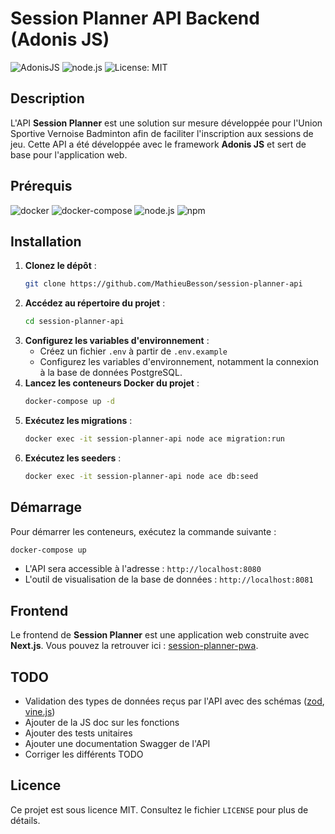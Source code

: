 
# Session Planner API Backend (Adonis JS)

![AdonisJS](https://img.shields.io/badge/adonisjs-v5-blue?logo=adonisjs&logoColor=white&labelColor=5F4BFF&color=white)
![node.js](https://img.shields.io/badge/node.js-v20-339933?logo=nodedotjs&logoColor=white&labelColor=339933&color=white)
![License: MIT](https://img.shields.io/badge/License-MIT-yellow.svg?logo=mit&logoColor=white&labelColor=yellow&color=white)

## Description

L'API **Session Planner** est une solution sur mesure développée pour l'Union Sportive Vernoise Badminton afin de faciliter l'inscription aux sessions de jeu. Cette API a été développée avec le framework **Adonis JS** et sert de base pour l'application web.

## Prérequis

![docker](https://img.shields.io/badge/docker-2496ED?logo=docker&logoColor=white&labelColor=2496ED)
![docker-compose](https://img.shields.io/badge/docker--compose-2496ED?logo=docker&logoColor=white&labelColor=2496ED)
![node.js](https://img.shields.io/badge/node.js-339933?logo=nodedotjs&logoColor=white&labelColor=339933)
![npm](https://img.shields.io/badge/npm-CB3837?logo=npm&logoColor=white&labelColor=CB3837)


## Installation

1. **Clonez le dépôt** : 
   ```bash
   git clone https://github.com/MathieuBesson/session-planner-api
   ```
2. **Accédez au répertoire du projet** :
   ```bash
   cd session-planner-api
   ```
3. **Configurez les variables d'environnement** :
   - Créez un fichier `.env` à partir de `.env.example`
   - Configurez les variables d'environnement, notamment la connexion à la base de données PostgreSQL.
4. **Lancez les conteneurs Docker du projet** :
   ```bash
   docker-compose up -d
   ```
5. **Exécutez les migrations** :
   ```bash
   docker exec -it session-planner-api node ace migration:run
   ```
6. **Exécutez les seeders** :
   ```bash
   docker exec -it session-planner-api node ace db:seed
   ```

## Démarrage

Pour démarrer les conteneurs, exécutez la commande suivante :

```bash
docker-compose up
```

- L'API sera accessible à l'adresse : `http://localhost:8080`
- L'outil de visualisation de la base de données : `http://localhost:8081`

## Frontend

Le frontend de **Session Planner** est une application web construite avec **Next.js**. Vous pouvez la retrouver ici : [session-planner-pwa](https://github.com/MathieuBesson/session-planner-pwa).

## TODO

- Validation des types de données reçus par l'API avec des schémas ([zod](https://zod.dev/), [vine.js](https://vinejs.dev))
- Ajouter de la JS doc sur les fonctions
- Ajouter des tests unitaires
- Ajouter une documentation Swagger de l'API
- Corriger les différents TODO 

## Licence

Ce projet est sous licence MIT. Consultez le fichier `LICENSE` pour plus de détails.
